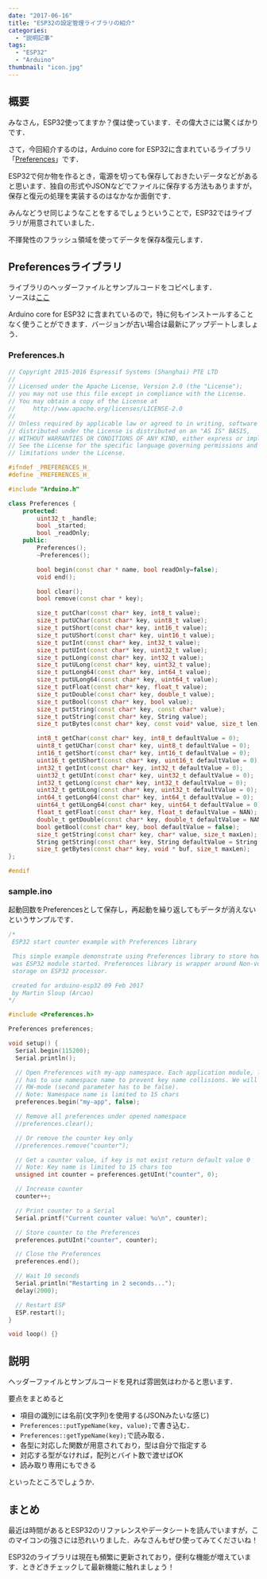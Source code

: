 ```yaml
---
date: "2017-06-16"
title: "ESP32の設定管理ライブラリの紹介"
categories:
  - "説明記事"
tags:
  - "ESP32"
  - "Arduino"
thumbnail: "icon.jpg"
---
```


## 概要

みなさん，ESP32使ってますか？僕は使っています．その偉大さには驚くばかりです．

さて，今回紹介するのは，Arduino core for ESP32に含まれているライブラリ「[Preferences](https://github.com/espressif/arduino-esp32/tree/master/libraries/Preferences)」です．

ESP32で何か物を作るとき，電源を切っても保存しておきたいデータなどがあると思います．独自の形式やJSONなどでファイルに保存する方法もありますが，保存と復元の処理を実装するのはなかなか面倒です．

みんなどうせ同じようなことをするでしょうということで，ESP32ではライブラリが用意されていました．

不揮発性のフラッシュ領域を使ってデータを保存&復元します．

<!--more-->

## Preferencesライブラリ

ライブラリのヘッダーファイルとサンプルコードをコピペします．  
ソースは[ここ](https://github.com/espressif/arduino-esp32/tree/master/libraries/Preferences)

Arduino core for ESP32 に含まれているので，特に何もインストールすることなく使うことができます．バージョンが古い場合は最新にアップデートしましょう．

### Preferences.h

~~~cpp
// Copyright 2015-2016 Espressif Systems (Shanghai) PTE LTD
//
// Licensed under the Apache License, Version 2.0 (the "License");
// you may not use this file except in compliance with the License.
// You may obtain a copy of the License at
//     http://www.apache.org/licenses/LICENSE-2.0
//
// Unless required by applicable law or agreed to in writing, software
// distributed under the License is distributed on an "AS IS" BASIS,
// WITHOUT WARRANTIES OR CONDITIONS OF ANY KIND, either express or implied.
// See the License for the specific language governing permissions and
// limitations under the License.

#ifndef _PREFERENCES_H_
#define _PREFERENCES_H_

#include "Arduino.h"

class Preferences {
    protected:
        uint32_t _handle;
        bool _started;
        bool _readOnly;
    public:
        Preferences();
        ~Preferences();

        bool begin(const char * name, bool readOnly=false);
        void end();

        bool clear();
        bool remove(const char * key);

        size_t putChar(const char* key, int8_t value);
        size_t putUChar(const char* key, uint8_t value);
        size_t putShort(const char* key, int16_t value);
        size_t putUShort(const char* key, uint16_t value);
        size_t putInt(const char* key, int32_t value);
        size_t putUInt(const char* key, uint32_t value);
        size_t putLong(const char* key, int32_t value);
        size_t putULong(const char* key, uint32_t value);
        size_t putLong64(const char* key, int64_t value);
        size_t putULong64(const char* key, uint64_t value);
        size_t putFloat(const char* key, float_t value);
        size_t putDouble(const char* key, double_t value);
        size_t putBool(const char* key, bool value);
        size_t putString(const char* key, const char* value);
        size_t putString(const char* key, String value);
        size_t putBytes(const char* key, const void* value, size_t len);

        int8_t getChar(const char* key, int8_t defaultValue = 0);
        uint8_t getUChar(const char* key, uint8_t defaultValue = 0);
        int16_t getShort(const char* key, int16_t defaultValue = 0);
        uint16_t getUShort(const char* key, uint16_t defaultValue = 0);
        int32_t getInt(const char* key, int32_t defaultValue = 0);
        uint32_t getUInt(const char* key, uint32_t defaultValue = 0);
        int32_t getLong(const char* key, int32_t defaultValue = 0);
        uint32_t getULong(const char* key, uint32_t defaultValue = 0);
        int64_t getLong64(const char* key, int64_t defaultValue = 0);
        uint64_t getULong64(const char* key, uint64_t defaultValue = 0);
        float_t getFloat(const char* key, float_t defaultValue = NAN);
        double_t getDouble(const char* key, double_t defaultValue = NAN);
        bool getBool(const char* key, bool defaultValue = false);
        size_t getString(const char* key, char* value, size_t maxLen);
        String getString(const char* key, String defaultValue = String());
        size_t getBytes(const char* key, void * buf, size_t maxLen);
};

#endif
~~~

### sample.ino

起動回数をPreferencesとして保存し，再起動を繰り返してもデータが消えないというサンプルです．

~~~cpp
/*
 ESP32 start counter example with Preferences library

 This simple example demonstrate using Preferences library to store how many times
 was ESP32 module started. Preferences library is wrapper around Non-volatile
 storage on ESP32 processor.

 created for arduino-esp32 09 Feb 2017
 by Martin Sloup (Arcao)
*/

#include <Preferences.h>

Preferences preferences;

void setup() {
  Serial.begin(115200);
  Serial.println();

  // Open Preferences with my-app namespace. Each application module, library, etc.
  // has to use namespace name to prevent key name collisions. We will open storage in
  // RW-mode (second parameter has to be false).
  // Note: Namespace name is limited to 15 chars
  preferences.begin("my-app", false);

  // Remove all preferences under opened namespace
  //preferences.clear();

  // Or remove the counter key only
  //preferences.remove("counter");

  // Get a counter value, if key is not exist return default value 0
  // Note: Key name is limited to 15 chars too
  unsigned int counter = preferences.getUInt("counter", 0);

  // Increase counter
  counter++;

  // Print counter to a Serial
  Serial.printf("Current counter value: %u\n", counter);

  // Store counter to the Preferences
  preferences.putUInt("counter", counter);

  // Close the Preferences
  preferences.end();

  // Wait 10 seconds
  Serial.println("Restarting in 2 seconds...");
  delay(2000);

  // Restart ESP
  ESP.restart();
}

void loop() {}
~~~

## 説明

ヘッダーファイルとサンプルコードを見れば雰囲気はわかると思います．

要点をまとめると

  * 項目の識別には名前(文字列)を使用する(JSONみたいな感じ)
  * `Preferences::putTypeName(key, value);`で書き込む．
  * `Preferences::getTypeName(key);`で読み取る．
  * 各型に対応した関数が用意されており，型は自分で指定する
  * 対応する型がなければ，配列とバイト数で渡せばOK
  * 読み取り専用にもできる

といったところでしょうか．

## まとめ

最近は時間があるとESP32のリファレンスやデータシートを読んでいますが，このマイコンの強さには恐れいりました．みなさんもぜひ使ってみてくださいね！

ESP32のライブラリは現在も頻繁に更新されており，便利な機能が増えています．ときどきチェックして最新機能に触れましょう！
